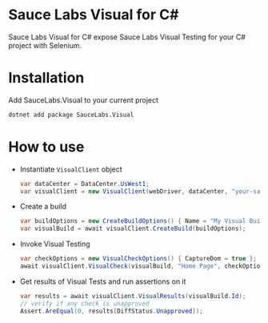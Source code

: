 # Sauce Labs Visual for C#

Sauce Labs Visual for C# expose Sauce Labs Visual Testing for your C# project with Selenium.

# Installation

Add SauceLabs.Visual to your current project
```sh
dotnet add package SauceLabs.Visual
```

# How to use

- Instantiate `VisualClient` object
  ```csharp
  var dataCenter = DataCenter.UsWest1;
  var visualClient = new VisualClient(webDriver, dataCenter, "your-sauce-username", "your-sauce-access-key");
  ```

- Create a build
  ```csharp
  var buildOptions = new CreateBuildOptions() { Name = "My Visual Build" };
  var visualBuild = await visualClient.CreateBuild(buildOptions);
  ```

- Invoke Visual Testing
  ```csharp
  var checkOptions = new VisualCheckOptions() { CaptureDom = true };
  await visualClient.VisualCheck(visualBuild, "Home Page", checkOptions);
  ```

- Get results of Visual Tests and run assertions on it
  ```csharp
  var results = await visualClient.VisualResults(visualBuild.Id);
  // verify if any check is unapproved
  Assert.AreEqual(0, results[DiffStatus.Unapproved]);
  ```
